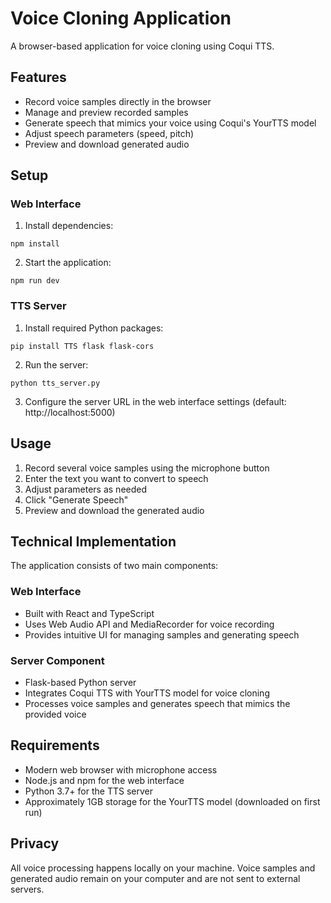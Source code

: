 # Voice Cloning Application

A browser-based application for voice cloning using Coqui TTS.

## Features

- Record voice samples directly in the browser
- Manage and preview recorded samples
- Generate speech that mimics your voice using Coqui's YourTTS model
- Adjust speech parameters (speed, pitch)
- Preview and download generated audio

## Setup

### Web Interface

1. Install dependencies:
```
npm install
```

2. Start the application:
```
npm run dev
```

### TTS Server

1. Install required Python packages:
```
pip install TTS flask flask-cors
```

2. Run the server:
```
python tts_server.py
```

3. Configure the server URL in the web interface settings (default: http://localhost:5000)

## Usage

1. Record several voice samples using the microphone button
2. Enter the text you want to convert to speech
3. Adjust parameters as needed
4. Click "Generate Speech"
5. Preview and download the generated audio

## Technical Implementation

The application consists of two main components:

### Web Interface
- Built with React and TypeScript
- Uses Web Audio API and MediaRecorder for voice recording
- Provides intuitive UI for managing samples and generating speech

### Server Component
- Flask-based Python server
- Integrates Coqui TTS with YourTTS model for voice cloning
- Processes voice samples and generates speech that mimics the provided voice

## Requirements

- Modern web browser with microphone access
- Node.js and npm for the web interface
- Python 3.7+ for the TTS server
- Approximately 1GB storage for the YourTTS model (downloaded on first run)

## Privacy

All voice processing happens locally on your machine. Voice samples and generated audio remain on your computer and are not sent to external servers.
